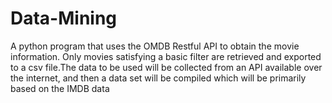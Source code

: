 # Data-Mining
A python program that uses the OMDB Restful API to obtain the movie information.  Only movies satisfying a basic filter are retrieved and exported to a csv file.The data to be used will be collected from an API available over the internet, and then a data set will be compiled which will be primarily based on the IMDB data
